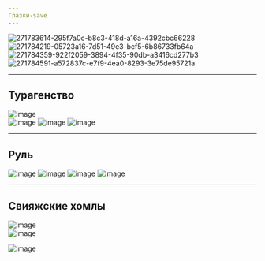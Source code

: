 ```yaml
---
Глазки-save
---
```

![271783614-295f7a0c-b8c3-418d-a16a-4392cbc66228](https://github.com/DelpanDDD/demoekz/assets/98009151/d5c2f0aa-1962-4c62-8820-3069df295d88)
![271784219-05723a16-7d51-49e3-bcf5-6b86733fb64a](https://github.com/DelpanDDD/demoekz/assets/98009151/1e415451-c103-4b38-a671-6eb261e92aa1)
![271784359-922f2059-3894-4f35-90db-a3416cd277b3](https://github.com/DelpanDDD/demoekz/assets/98009151/3e84091d-c06e-452a-acab-991f94983563)
![271784591-a572837c-e7f9-4ea0-8293-3e75de95721a](https://github.com/DelpanDDD/demoekz/assets/98009151/70e13348-0088-46cf-a2e6-e1fc4748c183)


---
Турагенство
---
![image](https://github.com/Kulikov205/DemoEkzamen/assets/97594290/3bb8c7e3-e8f2-40e0-83fc-880e64a48d5a)</br>
![image](https://github.com/DelpanDDD/demoekz/assets/98009151/87bee784-ad75-46f4-ae96-9e5b60cb2236)
![image](https://github.com/DelpanDDD/demoekz/assets/98009151/cfc944f5-adb7-49c6-9712-71eacbf5812a)
![image](https://github.com/DelpanDDD/demoekz/assets/98009151/5963cdd2-b7aa-45dd-8628-f63a22ba0a8c)

---
Руль
---

![image](https://github.com/DelpanDDD/demoekz/assets/98009151/d6bf6127-ab7a-4c70-9a01-8656288b55dc)
![image](https://github.com/DelpanDDD/demoekz/assets/98009151/78c4dead-7ef1-4fa6-b15c-88fd2e9f76f8)
![image](https://github.com/DelpanDDD/demoekz/assets/98009151/c43e1369-dcb1-4e05-813d-c0325c188775)
![image](https://github.com/DelpanDDD/demoekz/assets/98009151/883831d1-9370-4c5a-b9ab-6ae8f5dde418)

---
Свияжские хомлы
---



![image](https://github.com/Kulikov205/DemoEkzamen/assets/97594290/7419ea43-9905-47d0-b7f1-0790f6efb07c)</br>
![image](https://github.com/Kulikov205/DemoEkzamen/assets/97594290/5f9e07f1-551c-4fdf-a94f-b2a9df3759f8)</br>

![image](https://github.com/aborinada/demoekzamen/assets/97913101/c2d2b59b-4be9-44c3-835a-2d28e61aaea7)
